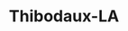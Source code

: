 ---
title: Thibodaux-LA
slug: thibodaux-la
f_state:
- cms/state/louisiana.md
f_locations:
- cms/payday-loan/advance-america-1826.md
- cms/payday-loan/advance-america-1854.md
- cms/payday-loan/american-check-cashers-4215.md
- cms/payday-loan/american-check-cashing-4254.md
- cms/payday-loan/check-into-cash-12014.md
- cms/payday-loan/check-into-cash-of-louisiana-13387.md
- cms/payday-loan/th-e-check-cashing-store-27414.md
- cms/payday-loan/tv-profile-llc-27986.md
updated-on: '2024-05-30T13:41:28.615Z'
created-on: '2024-05-30T13:41:28.615Z'
published-on: '2024-05-30T13:54:32.469Z'
f_city: Thibodaux
layout: '[city].html'
tags: city
---
